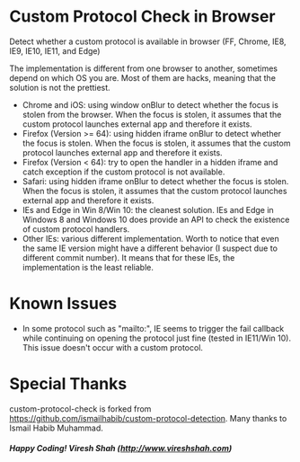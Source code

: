 # Custom Protocol Check in Browser

Detect whether a custom protocol is available in browser (FF, Chrome, IE8, IE9, IE10, IE11, and Edge)

The implementation is different from one browser to another, sometimes depend on which OS you are. Most of them are hacks, meaning that the solution is not the prettiest.

- Chrome and iOS: using window onBlur to detect whether the focus is stolen from the browser. When the focus is stolen, it assumes that the custom protocol launches external app and therefore it exists.
- Firefox (Version >= 64): using hidden iframe onBlur to detect whether the focus is stolen. When the focus is stolen, it assumes that the custom protocol launches external app and therefore it exists.
- Firefox (Version < 64): try to open the handler in a hidden iframe and catch exception if the custom protocol is not available.
- Safari: using hidden iframe onBlur to detect whether the focus is stolen. When the focus is stolen, it assumes that the custom protocol launches external app and therefore it exists.
- IEs and Edge in Win 8/Win 10: the cleanest solution. IEs and Edge in Windows 8 and Windows 10 does provide an API to check the existence of custom protocol handlers.
- Other IEs: various different implementation. Worth to notice that even the same IE version might have a different behavior (I suspect due to different commit number). It means that for these IEs, the implementation is the least reliable.

# Known Issues

- In some protocol such as "mailto:", IE seems to trigger the fail callback while continuing on opening the protocol just fine (tested in IE11/Win 10). This issue doesn't occur with a custom protocol.

# Special Thanks

custom-protocol-check is forked from https://github.com/ismailhabib/custom-protocol-detection. Many thanks to Ismail Habib Muhammad.

##### Happy Coding! Viresh Shah (http://www.vireshshah.com)
